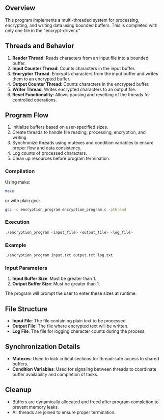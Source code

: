 ## Overview
This program implements a multi-threaded system for processing, encrypting, and writing data using bounded buffers. This is completed with only one file in the "encrypt-driver.c"

## Threads and Behavior
1. **Reader Thread**: Reads characters from an input file into a bounded buffer.
2. **Input Counter Thread**: Counts characters in the input buffer.
3. **Encryptor Thread**: Encrypts characters from the input buffer and writes them to an encrypted buffer.
4. **Output Counter Thread**: Counts characters in the encrypted buffer.
5. **Writer Thread**: Writes encrypted characters to an output file.
6. **Reset Functionality**: Allows pausing and resetting of the threads for controlled operations.

## Program Flow
1. Initialize buffers based on user-specified sizes.
2. Create threads to handle file reading, processing, encryption, and writing.
3. Synchronize threads using mutexes and condition variables to ensure proper flow and data consistency.
4. Log counts of processed characters.
5. Clean up resources before program termination.

### Compilation
Using make:
```bash
make
```
or with plain gcc:
```bash
gcc -o encryption_program encryption_program.c -pthread
```

### Execution
```bash
./encryption_program <input_file> <output_file> <log_file>
```

### Example
```bash
./encryption_program input.txt output.txt log.txt
```

### Input Parameters
1. **Input Buffer Size**: Must be greater than 1.
2. **Output Buffer Size**: Must be greater than 1.

The program will prompt the user to enter these sizes at runtime.

## File Structure
- **Input File**: The file containing plain text to be processed.
- **Output File**: The file where encrypted text will be written.
- **Log File**: The file for logging character counts during the process.

## Synchronization Details
- **Mutexes**: Used to lock critical sections for thread-safe access to shared buffers.
- **Condition Variables**: Used for signaling between threads to coordinate buffer availability and completion of tasks.

## Cleanup
- Buffers are dynamically allocated and freed after program completion to prevent memory leaks.
- All threads are joined to ensure proper termination.
